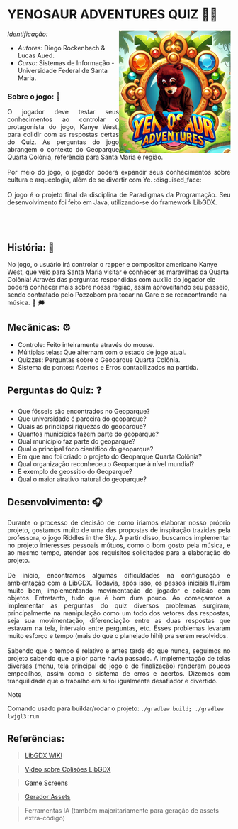 # YENOSAUR ADVENTURES QUIZ :microphone::bear:

<a href="https://lucasaued.itch.io/yenosaurquiz"><img align="right" alt="" style="float: right" width="50%" height="50%" src="assets/Yenosaur.png"></a>

*Identificação:*
- *Autores:* Diego Rockenbach & Lucas Aued.
- *Curso*: Sistemas de Informação - Universidade Federal de Santa Maria.

### Sobre o jogo: :teddy_bear:
<p align="justify">O jogador deve testar seus conhecimentos ao controlar o protagonista do jogo, Kanye West, para colidir com as respostas certas do Quiz. As perguntas do jogo abrangem o contexto do Geoparque Quarta Colônia, referência para Santa Maria e região. <br><br> Por meio do jogo, o jogador poderá expandir seus conhecimentos sobre cultura e arqueologia, além de se divertir com Ye. :disguised_face: <br><br> O jogo é o projeto final da disciplina de Paradigmas da Programação. Seu desenvolvimento foi feito em Java, utilizando-se do framework LibGDX.<br><br><br><br></p>

## História: :speech_balloon:
No jogo, o usuário irá controlar o rapper e compositor americano Kanye West, que veio para Santa Maria visitar e conhecer as maravilhas da Quarta Colônia! Através das perguntas respondidas com auxílio do jogador ele poderá conhecer mais sobre nossa região, assim aproveitando seu passeio, sendo contratado pelo Pozzobom pra tocar na Gare e se reencontrando na música. :egg: :right_anger_bubble:

## Mecânicas: :gear:
- Controle: Feito inteiramente através do mouse.
- Múltiplas telas: Que alternam com o estado de jogo atual.
- Quizzes: Perguntas sobre o Geoparque Quarta Colônia.
- Sistema de pontos: Acertos e Erros contabilizados na partida.

## Perguntas do Quiz: :question:
- Que fósseis são encontrados no Geoparque?
- Que universidade é parceira do geoparque?
- Quais as princiapsi riquezas do geoparque?
- Quantos municípios fazem parte do geoparque?
- Qual município faz parte do geoparque?
- Qual o principal foco científico do geoparque?
- Em que ano foi criado o projeto do Geoparque Quarta Colônia?
- Qual organização reconheceu o Geoparque à nível mundial?
- É exemplo de geossitio do Geoparque?
- Qual o maior atrativo natural do geoparque?
  
## Desenvolvimento: :headphones:

<p align="justify">Durante o processo de decisão de como iriamos elaborar nosso próprio projeto, gostamos muito de uma das propostas de inspiração trazidas pela professora, o jogo Riddles in the Sky. A partir disso, buscamos implementar no projeto interesses pessoais mútuos, como o bom gosto pela música, e ao mesmo tempo, atender aos requisitos solicitados para a elaboração do projeto. <br><br>De início, encontramos algumas dificuldades na configuração e ambientação com a LibGDX. Todavia, após isso, os passos iniciais fluíram muito bem, implementando movimentação do jogador e colisão com objetos. Entretanto, tudo que é bom dura pouco. Ao começarmos a implementar as perguntas do quiz diversos problemas surgiram, principalmente na manipulação como um todo dos vetores das respostas, seja sua movimentação, diferenciação entre as duas respostas que estavam na tela, intervalo entre perguntas, etc. Esses problemas levaram muito esforço e tempo (mais do que o planejado hihi) pra serem resolvidos. <br><br>Sabendo que o tempo é relativo e antes tarde do que nunca, seguimos no projeto sabendo que a pior parte havia passado. A implementação de telas diversas (menu, tela principal de jogo e de finalização) renderam poucos empecilhos, assim como o sistema de erros e acertos. Dizemos com tranquilidade que o trabalho em si foi igualmente desafiador e divertido.</p>

> [!NOTE]
> Comando usado para buildar/rodar o projeto:
 ```./gradlew build; ./gradlew lwjgl3:run```

## Referências:
> [LibGDX WIKI](https://libgdx.com/wiki/app/the-life-cycle)

> [Video sobre Colisões LibGDX](https://www.youtube.com/watch?v=oYsA9PGCkQA)

> [Game Screens](https://happycoding.io/tutorials/libgdx/game-screens)

> [Gerador Assets](https://www.kdau.com/scrollish/)

> Ferramentas IA (também majoritariamente para geração de assets extra-código)

